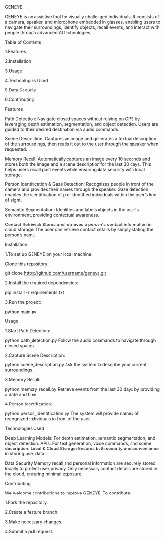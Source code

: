 GENEYE

GENEYE is an assistive tool for visually challenged individuals. It consists of a camera, speaker, and microphone embedded in glasses, enabling users to navigate their surroundings, identify objects, recall events, and interact with people through advanced AI technologies.

Table of Contents

1.Features

2.Installation

3.Usage

4.Technologies Used

5.Data Security

6.Contributing


Features

Path Detection: Navigate closed spaces without relying on GPS by leveraging depth estimation, segmentation, and object detection. Users are guided to their desired destination via audio commands.

Scene Description: Captures an image and generates a textual description of the surroundings, then reads it out to the user through the speaker when requested.

Memory Recall: Automatically captures an image every 10 seconds and stores both the image and a scene description for the last 30 days. This helps users recall past events while ensuring data security with local storage.

Person Identification & Gaze Detection: Recognizes people in front of the camera and provides their names through the speaker. Gaze detection enables the identification of pre-identified individuals within the user’s line of sight.

Semantic Segmentation: Identifies and labels objects in the user's environment, providing contextual awareness.

Contact Retrieval: Stores and retrieves a person's contact information in cloud storage. The user can retrieve contact details by simply stating the person’s name.


Installation

1.To set up GENEYE on your local machine:

Clone this repository:

git clone https://github.com/username/geneye.git

2.Install the required dependencies:

pip install -r requirements.txt

3.Run the project:

python main.py


Usage

1.Start Path Detection:

python path_detection.py
Follow the audio commands to navigate through closed spaces.

2.Capture Scene Description:

python scene_description.py
Ask the system to describe your current surroundings.

3.Memory Recall:

python memory_recall.py
Retrieve events from the last 30 days by providing a date and time.

4.Person Identification:

python person_identification.py
The system will provide names of recognized individuals in front of the user.

Technologies Used

Deep Learning Models: For depth estimation, semantic segmentation, and object detection.
APIs: For text generation, voice commands, and scene description.
Local & Cloud Storage: Ensures both security and convenience in storing user data.

Data Security
Memory recall and personal information are securely stored locally to protect user privacy.
Only necessary contact details are stored in the cloud, ensuring minimal exposure.

Contributing

We welcome contributions to improve GENEYE. To contribute:

1.Fork the repository.

2.Create a feature branch.

3.Make necessary changes.

4.Submit a pull request.



